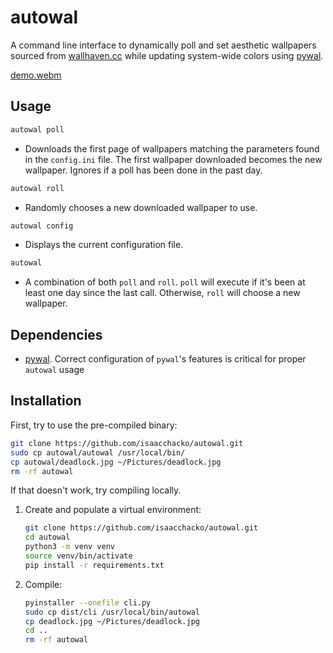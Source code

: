 # autowal

A command line interface to dynamically poll and set aesthetic wallpapers sourced from [wallhaven.cc](https://www.wallhaven.cc) while updating system-wide colors using [pywal](https://github.com/dylanaraps/pywal).

[demo.webm](https://github.com/user-attachments/assets/287378b5-2ccb-40f5-b369-5839bf341129)


## Usage

  ```bash
  autowal poll 
  ```
  - Downloads the first page of wallpapers matching the parameters found in the `config.ini` file. The first wallpaper downloaded becomes the new wallpaper. Ignores if a poll has been done in the past day.

  ```bash
  autowal roll 
  ```
  - Randomly chooses a new downloaded wallpaper to use.

  ```bash
  autowal config
  ```
  - Displays the current configuration file.

  ```bash
  autowal
  ```
  - A combination of both `poll` and `roll`. `poll` will execute if it's been at least one day since the last call. Otherwise, `roll` will choose a new wallpaper.
  
## Dependencies
  - [pywal](https://github.com/dylanaraps/pywal). Correct configuration of `pywal`'s features is critical for proper `autowal` usage

## Installation

First, try to use the pre-compiled binary:
   ```bash
   git clone https://github.com/isaacchacko/autowal.git
   sudo cp autowal/autowal /usr/local/bin/
   cp autowal/deadlock.jpg ~/Pictures/deadlock.jpg
   rm -rf autowal
   ```
If that doesn't work, try compiling locally.

1. Create and populate a virtual environment:

   ```bash
   git clone https://github.com/isaacchacko/autowal.git
   cd autowal
   python3 -m venv venv
   source venv/bin/activate
   pip install -r requirements.txt
   ```
2. Compile:

   ```bash
   pyinstaller --onefile cli.py
   sudo cp dist/cli /usr/local/bin/autowal
   cp deadlock.jpg ~/Pictures/deadlock.jpg
   cd ..
   rm -rf autowal
   ```

